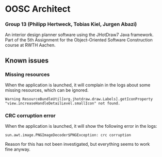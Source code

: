 # OOSC Architect

### Group 13 (Philipp Hertweck, Tobias Kiel, Jurgen Abazi)

An interior design planner software using the JHotDraw7 Java framework. Part of the 5th Assignment for the 
Object-Oriented Software Construction course at RWTH Aachen. 

## Known issues

### Missing resources

When the application is launched, it will complain in the logs about some missing resources, which can be ignored.

```
Warning ResourceBundleUtil[org.jhotdraw.draw.Labels].getIconProperty "view.increaseHandleDetailLevel.smallIcon" not found.
```

### CRC corruption error

When the application is launched, it will show the following error in the logs:

```
sun.awt.image.PNGImageDecoder$PNGException: crc corruption
```

Reason for this has not been investigated, but everything seems to work fine anyway.